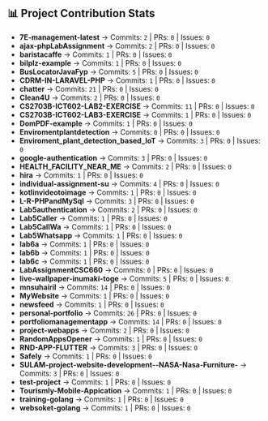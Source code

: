 ## 📊 Project Contribution Stats

- **7E-management-latest** → Commits: `2` | PRs: `0` | Issues: `0`
- **ajax-phpLabAssignment** → Commits: `2` | PRs: `0` | Issues: `0`
- **baristacaffe** → Commits: `1` | PRs: `0` | Issues: `0`
- **bilplz-example** → Commits: `1` | PRs: `0` | Issues: `0`
- **BusLocatorJavaFyp** → Commits: `5` | PRs: `0` | Issues: `0`
- **CDRM-IN-LARAVEL-PHP** → Commits: `1` | PRs: `0` | Issues: `0`
- **chatter** → Commits: `21` | PRs: `0` | Issues: `0`
- **Clean4U** → Commits: `2` | PRs: `0` | Issues: `0`
- **CS2703B-ICT602-LAB2-EXERCISE** → Commits: `11` | PRs: `0` | Issues: `0`
- **CS2703B-ICT602-LAB3-EXERCISE** → Commits: `1` | PRs: `0` | Issues: `0`
- **DomPDF-example** → Commits: `1` | PRs: `0` | Issues: `0`
- **Enviromentplantdetection** → Commits: `0` | PRs: `0` | Issues: `0`
- **Enviroment_plant_detection_based_IoT** → Commits: `3` | PRs: `0` | Issues: `0`
- **google-authentication** → Commits: `3` | PRs: `0` | Issues: `0`
- **HEALTH_FACILITY_NEAR_ME** → Commits: `2` | PRs: `0` | Issues: `0`
- **hira** → Commits: `1` | PRs: `0` | Issues: `0`
- **individual-assignment-su** → Commits: `4` | PRs: `0` | Issues: `0`
- **kotlinvideotoimage** → Commits: `1` | PRs: `0` | Issues: `0`
- **L-R-PHPandMySql** → Commits: `3` | PRs: `0` | Issues: `0`
- **Lab5authentication** → Commits: `2` | PRs: `0` | Issues: `0`
- **Lab5Caller** → Commits: `1` | PRs: `0` | Issues: `0`
- **Lab5CallWa** → Commits: `1` | PRs: `0` | Issues: `0`
- **Lab5Whatsapp** → Commits: `1` | PRs: `0` | Issues: `0`
- **lab6a** → Commits: `1` | PRs: `0` | Issues: `0`
- **lab6b** → Commits: `1` | PRs: `0` | Issues: `0`
- **lab6c** → Commits: `1` | PRs: `0` | Issues: `0`
- **LabAssignmentCSC660** → Commits: `0` | PRs: `0` | Issues: `0`
- **live-wallpaper-inumaki-toge** → Commits: `5` | PRs: `0` | Issues: `0`
- **mnsuhairil** → Commits: `14` | PRs: `0` | Issues: `0`
- **MyWebsite** → Commits: `1` | PRs: `0` | Issues: `0`
- **newsfeed** → Commits: `1` | PRs: `0` | Issues: `0`
- **personal-portfolio** → Commits: `26` | PRs: `0` | Issues: `0`
- **portfoliomanagementapp** → Commits: `14` | PRs: `0` | Issues: `0`
- **project-webapps** → Commits: `2` | PRs: `0` | Issues: `0`
- **RandomAppsOpener** → Commits: `1` | PRs: `0` | Issues: `0`
- **RND-APP-FLUTTER** → Commits: `3` | PRs: `0` | Issues: `0`
- **Safely** → Commits: `1` | PRs: `0` | Issues: `0`
- **SULAM-project-website-development--NASA-Nasa-Furniture-** → Commits: `3` | PRs: `0` | Issues: `0`
- **test-project** → Commits: `1` | PRs: `0` | Issues: `0`
- **Tourismly-Mobile-Appication** → Commits: `1` | PRs: `0` | Issues: `0`
- **training-golang** → Commits: `1` | PRs: `0` | Issues: `0`
- **websoket-golang** → Commits: `1` | PRs: `0` | Issues: `0`